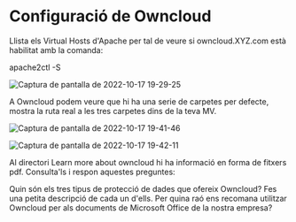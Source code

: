# Configuració de Owncloud 

Llista els Virtual Hosts d'Apache per tal de veure si owncloud.XYZ.com està habilitat amb la comanda:

apache2ctl -S

![Captura de pantalla de 2022-10-17 19-29-25](https://user-images.githubusercontent.com/116022089/196243819-6cc7d11f-ffd5-488f-9bc5-79ac2a3c4b46.png)

 A Owncloud podem veure que hi ha una serie de carpetes per defecte, mostra la ruta real a les tres carpetes dins de la teva MV.
 
 ![Captura de pantalla de 2022-10-17 19-41-46](https://user-images.githubusercontent.com/116022089/196245970-4d5d6c98-d72d-496a-9cb9-b19a1b66bde5.png)

![Captura de pantalla de 2022-10-17 19-42-11](https://user-images.githubusercontent.com/116022089/196246050-834dbf2f-8b43-4c0a-9fb2-7525ca88dd29.png)

Al directori Learn more about owncloud hi ha informació en forma de fitxers pdf. Consulta'ls i respon aquestes preguntes:

Quin són els tres tipus de protecció de dades que ofereix Owncloud?
Fes una petita descripció de cada un d'ells.
Per quina raó ens recomana utilitzar Owncloud per als documents de Microsoft Office de la nostra empresa?
